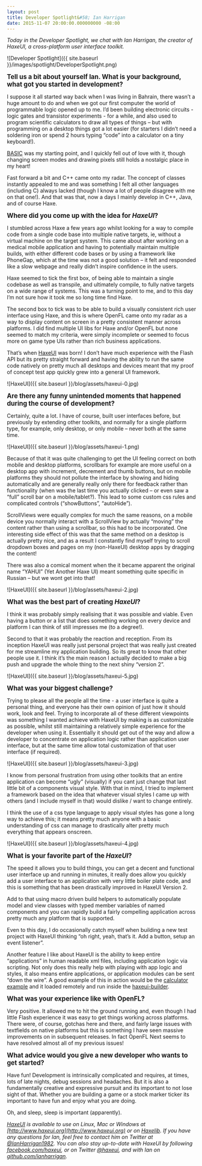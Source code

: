 ```yaml
---
layout: post
title: Developer Spotlight&#58; Ian Harrigan
date: 2015-11-07 20:00:00.000000000 -08:00
---
```


_Today in the Developer Spotlight, we chat with Ian Harrigan, the creator of HaxeUI, a cross-platform user interface toolkit._

![Developer Spotlight]({{ site.baseurl }}/images/spotlight/DeveloperSpotlight.png)

<span style="font-size: 120%">**Tell us a bit about yourself Ian. What is your background, what got you started in development?**</span>

I suppose it all started way back when I was living in Bahrain, there wasn’t a huge amount to do and when we got our first computer the world of programmable logic opened up to me. I’d been building electronic circuits - logic gates and transistor experiments - for a while, and also used to program scientific calculators to draw all types of things – but with programming on a desktop things got a lot easier (for starters I didn’t need a soldering iron or spend 2 hours typing “code” into a calculator on a tiny keyboard!). 

[BASIC](https://en.wikipedia.org/wiki/BASIC) was my starting point, and I quickly fell out of love with it, though changing screen modes and drawing pixels still holds a nostalgic place in my heart! 

Fast forward a bit and C++ came onto my radar. The concept of classes instantly appealed to me and was something I felt all other languages (including C) always lacked (though I know a lot of people disagree with me on that one!). And that was that, now a days I mainly develop in C++, Java, and of course Haxe.

<span style="font-size: 120%">**Where did you come up with the idea for _HaxeUI_?**</span>

I stumbled across Haxe a few years ago whilst looking for a way to compile code from a single code base into multiple native targets, ie, without a virtual machine on the target system. This came about after working on a medical mobile application and having to potentially maintain multiple builds, with either different code bases or by using a framework like PhoneGap, which at the time was not a good solution – it felt and responded like a slow webpage and really didn’t inspire confidence in the users. 

Haxe seemed to tick the first box, of being able to maintain a single codebase as well as transpile, and ultimately compile, to fully native targets on a wide range of systems. This was a turning point to me, and to this day I’m not sure how it took me so long time find Haxe.

The second box to tick was to be able to build a visually consistent rich user interface using Haxe, and this is where OpenFL came onto my radar as a way to display content on screen in a pretty consistent manner across platforms. I did find multiple UI libs for Haxe and/or OpenFL but none seemed to match my criteria, were simply incomplete or seemed to focus more on game type UIs rather than rich business applications. 

That’s when [HaxeUI](http://www.haxeui.org) was born! I don’t have much experience with the Flash API but its pretty straight forward and having the ability to run the same code natively on pretty much all desktops and devices meant that my proof of concept test app quickly grew into a general UI framework.

![HaxeUI]({{ site.baseurl }}/blog/assets/haxeui-0.jpg)

<span style="font-size: 120%">**Are there any funny unintended moments that happened during the course of development?**</span>

Certainly, quite a lot. I have of course, built user interfaces before, but previously by extending other toolkits, and normally for a single platform type, for example, only desktop, or only mobile – never both at the same time.

![HaxeUI]({{ site.baseurl }}/blog/assets/haxeui-1.png)

Because of that it was quite challenging to get the UI feeling correct on both mobile and desktop platforms, scrollbars for example are more useful on a desktop app with increment, decrement and thumb buttons, but on mobile platforms they should not pollute the interface by showing and hiding automatically and are generally really only there for feedback rather than functionality (when was the last time you actually clicked – or even saw a “full” scroll bar on a mobile/tablet?).  This lead to some custom css rules and complicated controls (“showButtons”, “autoHide”).

ScrollViews were equally complex for much the same reasons, on a mobile device you normally interact with a ScrollView by actually “moving” the content rather than using a scrollbar, so this had to be incorporated. One interesting side effect of this was that the same method on a desktop is actually pretty nice, and as a result I constantly find myself trying to scroll dropdown boxes and pages on my (non-HaxeUI) desktop apps by dragging the content! 

There was also a comical moment when the it became apparent the original name “YAHUI” (Yet Another Haxe UI) meant something quite specific in Russian – but we wont get into that! 

![HaxeUI]({{ site.baseurl }}/blog/assets/haxeui-2.jpg)

<span style="font-size: 120%">**What was the best part of creating _HaxeUI_?**</span>

I think it was probably simply realising that it was possible and viable. Even having a button or a list that does something working on every device and platform I can think of still impresses me (to a degree!).

Second to that it was probably the reaction and reception. From its inception HaxeUI was really just personal project that was really just created for me streamline my application building. So its great to know that other people use it. I think it’s the main reason I actually decided to make a big push and upgrade the whole thing to the next shiny “version 2”. 

![HaxeUI]({{ site.baseurl }}/blog/assets/haxeui-5.jpg)

<span style="font-size: 120%">**What was your biggest challenge?**</span>

Trying to please all the people all the time - a user interface is quite a personal thing, and everyone has their own opinion of just how it should work, look and feel. Trying to incorporate all of these different viewpoints was something I wanted achieve with HaxeUI by making is as customizable as possible, whilst still maintaining a relatively simple experience for the developer when using it. Essentially it should get out of the way and allow a developer to concentrate on application logic rather than application user interface, but at the same time allow total customization of that user interface (if required).

![HaxeUI]({{ site.baseurl }}/blog/assets/haxeui-3.jpg)

I know from personal frustration from using other toolkits that an entire application can become “ugly” (visually) if you cant just change that last little bit of a components visual style. With that in mind, I tried to implement a framework based on the idea that whatever visual styles I came up with others (and I include myself in that) would dislike / want to change entirely.

I think the use of a css type language to apply visual styles has gone a long way to achieve this; it means pretty much anyone with a basic understanding of css can manage to drastically alter pretty much everything that appears onscreen. 

![HaxeUI]({{ site.baseurl }}/blog/assets/haxeui-4.jpg)

<span style="font-size: 120%">**What is your favorite part of the _HaxeUI_?**</span>

The speed it allows you to build things, you can get a decent and functional user interface up and running in minutes, it really does allow you quickly add a user interface to an application with very little boiler plate code, and this is something that has been drastically improved in HaxeUI Version 2. 

Add to that using macro driven build helpers to automatically populate model and view classes with typed member variables of named components and you can rapidly build a fairly compelling application across pretty much any platform that is supported. 

Even to this day, I do occasionally catch myself when building a new test project with HaxeUI thinking “oh right, yeah, that’s it. Add a button, setup an event listener”.

Another feature I like about HaxeUI is the ability to keep entire “applications” in human readable xml files, including application logic via scripting. Not only does this really help with playing with app logic and styles, it also means entire applications, or application modules can be sent “down the wire”. A good example of this in action would be the [calculator example](https://github.com/ianharrigan/haxeui-builder/blob/master/assets/data/calc.xml) and it loaded remotely and run inside the [haxeui-builder](http://haxeui.org/try.jsp?layoutId=Ra76bjj). 

<span style="font-size: 120%">**What was your experience like with OpenFL?**</span>

Very positive. It allowed me to hit the ground running and, even though I had little Flash experience it was easy to get things working across platforms. There were, of course, gotchas here and there, and fairly large issues with textfields on native platforms but this is something I have seen massive improvements on in subsequent releases. In fact OpenFL Next seems to have resolved almost all of my previous issues!

<span style="font-size: 120%">**What advice would you give a new developer who wants to get started?**</span>

Have fun! Development is intrinsically complicated and requires, at times, lots of late nights, debug sessions and headaches. But it is also a fundamentally creative and expressive pursuit and its important to not lose sight of that. Whether you are building a game or a stock marker ticker its important to have fun and enjoy what you are doing.

Oh, and sleep, sleep is important (apparently).

_[HaxeUI](http://www.haxeui.org) is available to use on Linux, Mac or Windows at [http://www.haxeui.org](http://www.haxeui.org) or on [Haxelib](http://lib.haxe.org/p/haxeui/). If you have any questions for Ian, feel free to contact him on Twitter at [@IanHarrigan1982](https://twitter.com/ianharrigan1982). You can also stay up-to-date with HaxeUI by following [facebook.com/haxeui](https://www.facebook.com/haxeui), or on Twitter [@haxeui](https://twitter.com/haxeui), and with Ian on [github.com/ianharrigan](https://github.com/ianharrigan)._
